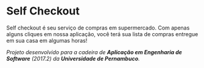 # Self Checkout

Self checkout é seu serviço de compras em supermercado. Com apenas alguns cliques em nossa aplicação, você terá sua lista de compras entregue em sua casa em algumas horas!

*Projeto desenvolvido para a cadeira de **Aplicação em Engenharia de Software** (2017.2) da **Universidade de Pernambuco**.*

